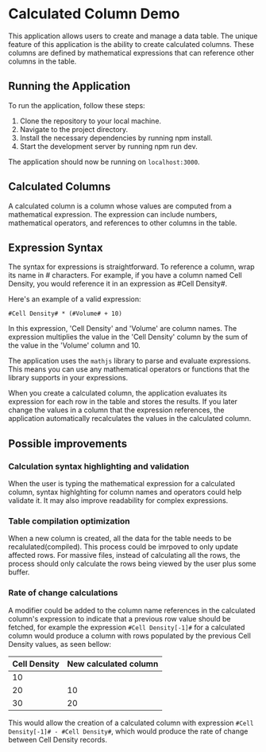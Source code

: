 # Calculated Column Demo

This application allows users to create and manage a data table. The unique feature of this application is the ability to create calculated columns. These columns are defined by mathematical expressions that can reference other columns in the table.

## Running the Application

To run the application, follow these steps:

1. Clone the repository to your local machine.
2. Navigate to the project directory.
3. Install the necessary dependencies by running npm install.
4. Start the development server by running npm run dev.

The application should now be running on `localhost:3000`.

## Calculated Columns

A calculated column is a column whose values are computed from a mathematical expression. The expression can include numbers, mathematical operators, and references to other columns in the table.

## Expression Syntax

The syntax for expressions is straightforward. To reference a column, wrap its name in # characters. For example, if you have a column named Cell Density, you would reference it in an expression as #Cell Density#.

Here's an example of a valid expression:

```
#Cell Density# * (#Volume# + 10)
```

In this expression, 'Cell Density' and 'Volume' are column names. The expression multiplies the value in the 'Cell Density' column by the sum of the value in the 'Volume' column and 10.

The application uses the `mathjs` library to parse and evaluate expressions. This means you can use any mathematical operators or functions that the library supports in your expressions.

When you create a calculated column, the application evaluates its expression for each row in the table and stores the results. If you later change the values in a column that the expression references, the application automatically recalculates the values in the calculated column.

## Possible improvements

### Calculation syntax highlighting and validation

When the user is typing the mathematical expression for a calculated column, syntax highlghting for column names and operators could help validate it. It may also improve readability for complex expressions.

### Table compilation optimization

When a new column is created, all the data for the table needs to be recalulated(compiled). This process could be imrpoved to only update affected rows.
For massive files, instead of calculating all the rows, the process should only calculate the rows being viewed by the user plus some buffer.

### Rate of change calculations

A modifier could be added to the column name references in the calculated column's expression to indicate that a previous row value should be fetched, for example the expression `#Cell Density[-1]#` for a calculated column would produce a column with rows populated by the previous Cell Density values, as seen bellow:

| Cell Density | New calculated column |
| --------------- | --------------- |
| 10    |     |
| 20    | 10    |
| 30    | 20    |

This would allow the creation of a calculated column with expression `#Cell Density[-1]# - #Cell Density#`, which would produce the rate of change between Cell Density records.
